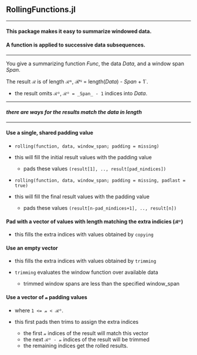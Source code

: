 ## RollingFunctions.jl

----

#### This package makes it easy to summarize windowed data.

#### A function is applied to successive data subsequences.

----

You give a summarizing function _Func_, the data _Data_, and a window span _Span_.  

The result `ℛ` is of length `ℛᴺ`, ℛᴺ = length(_Data_) - _Span_ + 1`.
- the result omits `ℛᴼ`, `ℛᴼ = _Span_ - 1` indices into _Data_.

----

#### _there are ways for the results match the data in length_

----

#### Use a single, shared padding value

- `rolling(function, data, window_span; padding = missing)`
- this will fill the initial result values with the padding value
  - pads these values `(result[1], .., result[pad_nindices])`

- `rolling(function, data, window_span; padding = missing, padlast = true)`
- this will fill the final result values with the padding value
  - pads these values `(result[n-pad_nindices+1], .., result[n])`

#### Pad with a vector of values with length matching the extra indicies (`ℛᴼ`)

- this fills the extra indices with values obtained by `copying`

#### Use an empty vector

- this fills the extra indices with values obtained by `trimming`

- `trimming` evaluates the window function over available data
  - trimmed window spans are less than the specified window_span

#### Use a vector of `𝓃` padding values

- where `1 <= 𝓃 < ℛᴼ`.

- this first pads then trims to assign the extra indices
  - the first `𝓃` indices of the result will match this vector
  - the next `ℛᴼ - 𝓃` indices of the result will be trimmed
  - the remaining indices get the rolled results.

